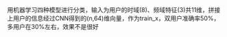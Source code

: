 用机器学习四种模型进行分类，输入为用户的时域(8)、频域特征(3)共11维，拼接上用户的信息经过CNN得到的(n,64)维向量，作为train_x，双用户准确率50%，多用户在30%左右，效果不是很好    
